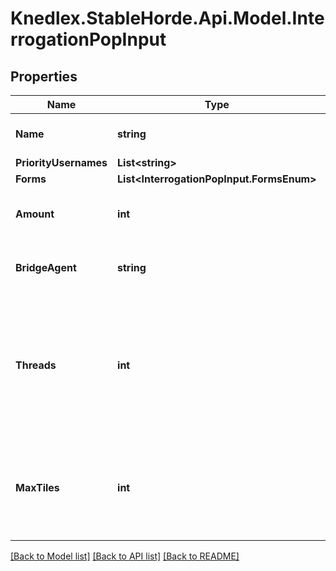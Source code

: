 # Knedlex.StableHorde.Api.Model.InterrogationPopInput

## Properties

Name | Type | Description | Notes
------------ | ------------- | ------------- | -------------
**Name** | **string** | The Name of the Worker. | [optional] 
**PriorityUsernames** | **List&lt;string&gt;** |  | [optional] 
**Forms** | **List&lt;InterrogationPopInput.FormsEnum&gt;** |  | [optional] 
**Amount** | **int** | The amount of forms to pop at the same time. | [optional] 
**BridgeAgent** | **string** | The worker name, version and website. | [optional] [default to "unknown"]
**Threads** | **int** | How many threads this worker is running. This is used to accurately the current power available in the horde. | [optional] 
**MaxTiles** | **int** | The maximum amount of 512x512 tiles this worker can post-process. | [optional] 

[[Back to Model list]](../README.md#documentation-for-models) [[Back to API list]](../README.md#documentation-for-api-endpoints) [[Back to README]](../README.md)

